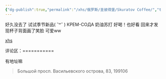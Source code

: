 ```yaml
---
{"dg-publish":true,"permalink":"/xhs/俄罗斯/圣彼得堡/Skuratov Coffee/","tags":["rednote","圣彼得堡"],"created":"2025-03-17T22:15:55.501+08:00","updated":"2025-03-20T22:46:14.642+08:00"}
---
```


 

好久没去了 试试季节新品( ˘꒳​˘ )
КРЕМ-СОДА 奶油苏打 好喝！也好看 回来才发现杯子背面画了笑脸 可爱ww

[xhs](https://www.xiaohongshu.com/explore/6478a7920000000027028cff?xsec_token=ABOvdPEdg8kLf4bNPj8wWBICRt7BOuTtbbP5B3pL8ARWM=&xsec_source=pc_user)

评论区：===========

有地址嘛

> Большой просп. Васильевского острова, 83, 199106